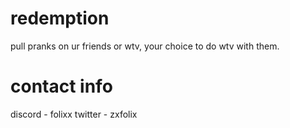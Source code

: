 # redemption
pull pranks on ur friends or wtv, your choice to do wtv with them.

# contact info
discord - folixx
twitter - zxfolix
